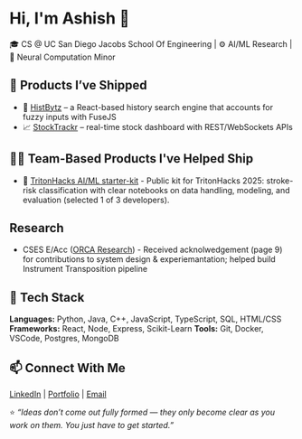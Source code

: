 # Hi, I'm Ashish 👋

🎓 CS @ UC San Diego Jacobs School Of Engineering | ⚙️ AI/ML Research | 🧠 Neural Computation Minor

## 🚀 Products I’ve Shipped
- 🔭 [HistBytz](https://github.com/ashishbamba/HistBytz) – a React-based history search engine that accounts for fuzzy inputs with FuseJS  
- 📈 [StockTrackr](https://github.com/ashishbamba/StockTrackr) – real-time stock dashboard with REST/WebSockets APIs

## 👨‍💻 Team-Based Products I've Helped Ship
- 🧩 [TritonHacks AI/ML starter-kit](https://github.com/tritonhacks/TritonHacks2025-ML-starter-kit) - Public kit for TritonHacks 2025: stroke-risk classification with clear notebooks on data handling, modeling, and evaluation (selected 1 of 3 developers).

## Research 
- CSES E/Acc ([ORCA Research](https://drive.google.com/file/d/1B4LdDfa3dYvXjpXJPKUk4liswhSwPQd9/view)) - Received acknolwedgement (page 9) for contributions to system design & experiemantation; helped build Instrument Transposition pipeline

## 🧠 Tech Stack
**Languages:** Python, Java, C++, JavaScript, TypeScript, SQL, HTML/CSS  
**Frameworks:** React, Node, Express, Scikit-Learn
**Tools:** Git, Docker, VSCode, Postgres, MongoDB

## 📫 Connect With Me
[LinkedIn](https://linkedin.com/in/ashishbamba) | [Portfolio](https://abamba-portfolio.netlify.app/) | [Email](mailto:ashishvbamba@gmail.com)

⭐️ *“Ideas don’t come out fully formed — they only become clear as you work on them. You just have to get started.”*


<!--
**AshishBamba05/AshishBamba05** is a ✨ _special_ ✨ repository because its `README.md` (this file) appears on your GitHub profile.

Here are some ideas to get you started:

- 🔭 I’m currently working on ...
- 🌱 I’m currently learning ...
- 👯 I’m looking to collaborate on ...
- 🤔 I’m looking for help with ...
- 💬 Ask me about ...
- 📫 How to reach me: ...
- 😄 Pronouns: ...
- ⚡ Fun fact: ...
-->
